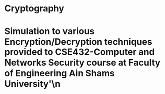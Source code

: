 # Cryptography
# Simulation to various Encryption/Decryption techniques provided to CSE432-Computer and Networks Security course at Faculty of Engineering Ain Shams University'\n
